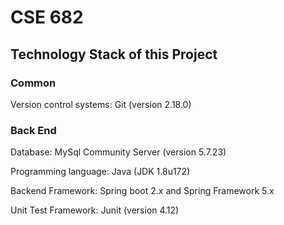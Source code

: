 # CSE 682

## Technology Stack of this Project

### Common

Version control systems: Git (version 2.18.0)

### Back End

Database: MySql Community Server (version 5.7.23)

Programming language: Java (JDK 1.8u172)

Backend Framework: Spring boot 2.x and Spring Framework 5.x

Unit Test Framework: Junit (version 4.12)

